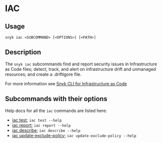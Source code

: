# IAC

## Usage

`snyk iac <SUBCOMMAND> [<OPTIONS>] [<PATH>]`

## Description

The `snyk iac` subcommands find and report security issues in Infrastructure as Code files; detect, track, and alert on infrastructure drift and unmanaged resources; and create a .driftigore file.

For more information see [Snyk CLI for Infrastructure as Code](https://docs.snyk.io/products/snyk-infrastructure-as-code/snyk-cli-for-infrastructure-as-code)

## Subcommands with their options

Help docs for all the `iac` commands are listed here:

- [iac test](iac-test.md); `iac test --help`
- [iac report](iac-report.md); `iac report --help`
- [iac describe](iac-describe.md); `iac describe --help`
- [iac update-exclude-policy](iac-update-exclude-policy.md); `iac update-exclude-policy --help`
